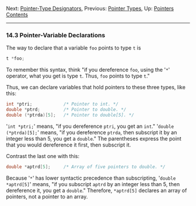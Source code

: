 Next: [Pointer-Type Designators](Pointer-Type-Designators.md),
Previous: [Pointer Types](Pointer-Types.md), Up:
[Pointers](Pointers.md)  
[Contents](index.md#SEC_Contents "Table of contents")  

------------------------------------------------------------------------


### 14.3 Pointer-Variable Declarations 

The way to declare that a variable `foo` points to type `t`
is

``` C
t *foo;
```

To remember this syntax, think "if you dereference `foo`, using the
'`*`' operator, what you get is type `t`. Thus,
`foo` points to type `t`."

Thus, we can declare variables that hold pointers to these three types,
like this:

``` C
int *ptri;            /* Pointer to int. */
double *ptrd;         /* Pointer to double. */
double (*ptrda)[5];   /* Pointer to double[5]. */
```

'`int *ptri;`' means, "if you dereference `ptri`, you get an
`int`." '`double (*ptrda)[5];`' means, "if you dereference
`ptrda`, then subscript it by an integer less than 5, you get a
`double`." The parentheses express the point that you would dereference
it first, then subscript it.

Contrast the last one with this:

``` C
double *aptrd[5];     /* Array of five pointers to double. */
```

Because '`*`' has lower syntactic precedence than subscripting,
'`double *aptrd[5]`' means, "if you subscript `aptrd` by an
integer less than 5, then dereference it, you get a `double`."
Therefore, `*aptrd[5]` declares an array of pointers, not a pointer to
an array.
